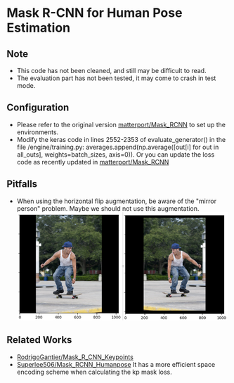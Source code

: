 # Mask R-CNN for Human Pose Estimation

## Note
- This code has not been cleaned, and still may be difficult to read.
- The evaluation part has not been tested, it may come to crash in test mode.

## Configuration
- Please refer to the original version [matterport/Mask_RCNN](https://github.com/matterport/Mask_RCNN) to set up the environments.
- Modify the keras code in lines 2552-2353 of evaluate_generator() in the file /engine/training.py: averages.append(np.average([out[i] for out in all_outs], weights=batch_sizes, axis=0)). Or you can update the loss code as recently updated in [matterport/Mask_RCNN](https://github.com/matterport/Mask_RCNN/commit/e41ee4970764a302b6798a5762321a9eb9ae4eca)

## Pitfalls
- When using the horizontal flip augmentation, be aware of the "mirror person" problem. Maybe we should not use this augmentation.
![MirrorPerson](assets/mirror.png)

## Related Works
- [RodrigoGantier/Mask_R_CNN_Keypoints](https://github.com/RodrigoGantier/Mask_R_CNN_Keypoints)
- [Superlee506/Mask_RCNN_Humanpose](https://github.com/Superlee506/Mask_RCNN_Humanpose) It has a more efficient space encoding scheme when calculating the kp mask loss.
